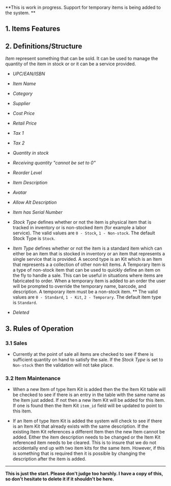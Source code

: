 **This is work in progress.  Support for temporary items is being added to the system. **

## 1. Items Features


## 2. Definitions/Structure

*Item* represent something that can be sold.  It can be used to manage the quantity of the item in stock or or it can be a service provided.

* *UPC/EAN/ISBN*

* *Item Name*

* *Category*

* *Supplier*

* *Cost Price*

* *Retail Price*

* *Tax 1*

* *Tax 2*

* *Quantity in stock*

* *Receiving quantity "cannot be set to 0"*

* *Reorder Level*

* *Item Description*

* *Avatar*

* *Allow Alt Description*

* *Item has Serial Number*

* *Stock Type* defines whether or not the item is physical item that is tracked in inventory or is non-stocked item (for example a labor service).  The valid values are `0 - Stock`, `1 - Non-stock`.  The default Stock Type is `Stock`.

* *Item Type* defines whether or not the item is a standard item which can either be an item that is stocked in inventory or an item that represents a single service that is provided.   A second type is an Kit which is an Item that represents a a collection of other non-kit items. A Temporary Item is a type of non-stock item that can be used to quickly define an item on the fly to handle a sale.  This can be useful in situations where items are fabricated to order.  When a temporary item is added to an order the user will be prompted to override the temporary name, barcode, and description.  A temporary item must be a non-stock item.
** The valid values are `0 - Standard`, `1 - Kit`, `2 - Temporary`.  The default item type is `Standard`.

* *Deleted*



## 3. Rules of Operation

### 3.1 Sales

- Currently at the point of sale all items are checked to see if there is sufficient quantity on hand to satisfy the sale.  If the *Stock Type* is set to `Non-stock` then the validation will not take place. 

### 3.2 Item Maintenance

- When a new Item of type Item Kit is added then the the Item Kit table will be checked to see if there is an entry in the table with the same name as the Item just added.  If not then a new Item Kit will be added for this item.  If one is found then the Item Kit `item_id` field will be updated to point to this item.

- If an Item of type Item Kit is added the system will check to see if there is an Item Kit that already exists with the same description.  If the existing Item Kit references a different Item then the new Item cannot be added.  Either the item description needs to be changed or the Item Kit referenced item needs to be cleared.   This is to insure that we do not accidentally end up with two item kits for the same item.  However, if this is something that is required then it is possible by changing the description after the item is added.

 
 
---

**This is just the start.  Please don't judge too harshly.  I have a copy of this, so don't hesitate to delete it if it shouldn't be here.**